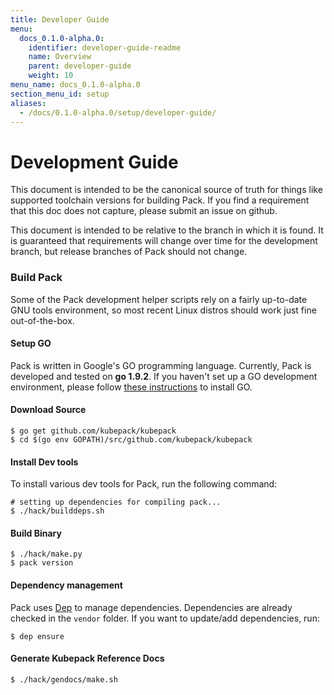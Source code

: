 ```yaml
---
title: Developer Guide
menu:
  docs_0.1.0-alpha.0:
    identifier: developer-guide-readme
    name: Overview
    parent: developer-guide
    weight: 10
menu_name: docs_0.1.0-alpha.0
section_menu_id: setup
aliases:
  - /docs/0.1.0-alpha.0/setup/developer-guide/
---
```


# Development Guide

This document is intended to be the canonical source of truth for things like supported toolchain versions for building Pack.
If you find a requirement that this doc does not capture, please submit an issue on github.

This document is intended to be relative to the branch in which it is found. It is guaranteed that requirements will change over time for the development branch, but release branches of Pack should not change.

### Build Pack
Some of the Pack development helper scripts rely on a fairly up-to-date GNU tools environment, so most recent Linux distros should work just fine out-of-the-box.

#### Setup GO
Pack is written in Google's GO programming language. Currently, Pack is developed and tested on **go 1.9.2**. If you haven't set up a GO development environment, please follow [these instructions](https://golang.org/doc/code.html) to install GO.

#### Download Source

```console
$ go get github.com/kubepack/kubepack
$ cd $(go env GOPATH)/src/github.com/kubepack/kubepack
```

#### Install Dev tools
To install various dev tools for Pack, run the following command:

```console
# setting up dependencies for compiling pack...
$ ./hack/builddeps.sh
```

#### Build Binary
```
$ ./hack/make.py
$ pack version
```

#### Dependency management
Pack uses [Dep](https://github.com/golang/dep) to manage dependencies. Dependencies are already checked in the `vendor` folder.
If you want to update/add dependencies, run:
```console
$ dep ensure
```

#### Generate Kubepack Reference Docs
```console
$ ./hack/gendocs/make.sh
```
